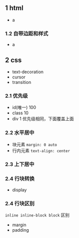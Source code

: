 ## 1 html
- a

### 1.2 自带边距和样式
- a
## 2 css
- text-decoration
- cursor
- transition

### 2.1 优先级
- id(唯一) 100
- class 10
- div 1
优先级相同，下面覆盖上面

### 2.2 水平居中
- 块元素 `margin: 0 auto`
- 行内元素 `text-align: center`

### 2.3 上下居中
### 2.4 行块转换
 - display
### 2.4 行块区别
`inline inline-block block` 区别
- margin
- padding

